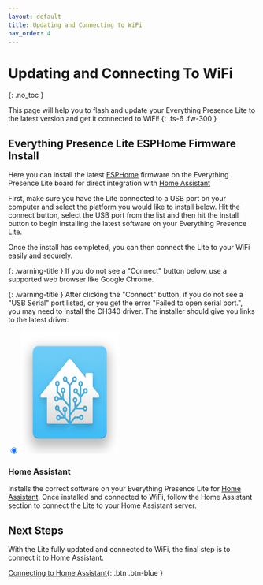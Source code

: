 ```yaml
---
layout: default
title: Updating and Connecting to WiFi
nav_order: 4
---
```


# Updating and Connecting To WiFi

{: .no_toc }

This page will help you to flash and update your Everything Presence Lite to the latest version and get it connected to WiFi!
{: .fs-6 .fw-300 }

## Everything Presence Lite ESPHome Firmware Install

Here you can install the latest [ESPHome](https://esphome.io) firmware on the Everything Presence Lite board for direct integration with [Home Assistant](https://home-assistant.io)

First, make sure you have the Lite connected to a USB port on your computer and select the platform you would like to install below. Hit the connect button, select the USB port from the list and then hit the install button to begin installing the latest software on your Everything Presence Lite.

Once the install has completed, you can then connect the Lite to your WiFi easily and securely.

{: .warning-title }
If you do not see a "Connect" button below, use a supported web browser like Google Chrome.

{: .warning-title }
After clicking the "Connect" button, if you do not see a "USB Serial" port listed, or you get the error "Failed to open serial port.", you may need to install the CH340 driver. The installer should give you links to the latest driver.

<div class="radios">
  <label>
    <input type="radio" name="type" value="everything-presence-lite-ha" checked/>
    <img src="images/everything-presence-one-ha.png" alt="Everything Presence Lite Home Assistant" width="200" height="250"/>
  </label>
  <!-- <label class="beta">
          <input type="radio" name="type" value="everything-presence-lite-ha-beta" />
          <img src="images/everything-presence-one-ha.png" alt="Everything Presence Lite Home Assistant Beta" width="200" height="250"/>
        </label>
</div> -->

<p class="button-row" align="left">
  <esp-web-install-button></esp-web-install-button>
</p>

<div class="hidden info everything-presence-lite-ha">
  <h3>Home Assistant</h3>
    <p>
      Installs the correct software on your Everything Presence Lite for <a href="https://home-assistant.io">Home Assistant</a>. Once installed and connected to WiFi, follow the Home Assistant section to connect the Lite to your Home Assistant server.
    </p>
</div>

<!-- <div class="hidden info everything-presence-lite-ha-beta">
  <h3>Home Assistant (Beta)</h3>
    <p>
      Beta firmware for using the Lite with Home Assistant. Do not use unless you are comfortable with troubleshooting and reporting bugs.
    </p>
</div> -->

## Next Steps

With the Lite fully updated and connected to WiFi, the final step is to connect it to Home Assistant.

[Connecting to Home Assistant](./Home%20Assistant/connecting-home-assistant.html){: .btn .btn-blue } 


<script
  type="module"
  src="https://unpkg.com/esp-web-tools@9.0.3/dist/web/install-button.js?module"
></script>

<script>
const toggleDarkMode = document.querySelector('.js-toggle-dark-mode');

jtd.addEvent(toggleDarkMode, 'click', function(){
  if (jtd.getTheme() === 'dark') {
    jtd.setTheme('light');
    toggleDarkMode.textContent = 'Preview dark color scheme';
  } else {
    jtd.setTheme('dark');
    toggleDarkMode.textContent = 'Return to the light side';
  }
});
</script>

<script>
  document.querySelectorAll('input[name="type"]').forEach((radio) =>
    radio.addEventListener("change", () => {
      const button = document.querySelector("esp-web-install-button");
      button.manifest = `./${radio.value}-manifest.json`;

      document.querySelectorAll(".info").forEach((info) => {
        info.classList.add("hidden");
      });
      document
        .querySelector(`.info.${radio.value}`)
        .classList.remove("hidden");
    })
  );
  document
    .querySelector('input[name="type"]:checked')
    .dispatchEvent(new Event("change"));
  if (new URLSearchParams(document.location.search).has("beta")) {
    document.body.classList.add("show-beta");
  }
</script>
